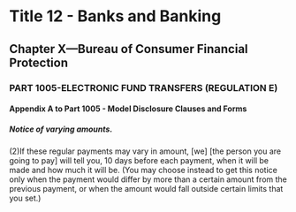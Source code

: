
# Title 12 - Banks and Banking
## Chapter X—Bureau of Consumer Financial Protection
### PART 1005-ELECTRONIC FUND TRANSFERS (REGULATION E)
#### Appendix A to Part 1005 - Model Disclosure Clauses and Forms
##### Notice of varying amounts.

(2)If these regular payments may vary in amount, [we] [the person you are going to pay] will tell you, 10 days before each payment, when it will be made and how much it will be. (You may choose instead to get this notice only when the payment would differ by more than a certain amount from the previous payment, or when the amount would fall outside certain limits that you set.)
